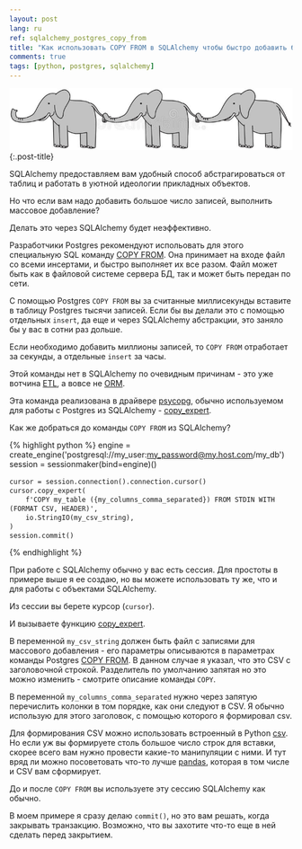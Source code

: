 ```yaml
---
layout: post
lang: ru
ref: sqlalchemy_postgres_copy_from
title: "Как использовать COPY FROM в SQLAlchemy чтобы быстро добавить большое число записей"
comments: true
tags: [python, postgres, sqlalchemy]
---
```

![](/images/elephant_copy.jpg){:.post-title}

SQLAlchemy предоставляем вам удобный способ абстрагироваться от таблиц и работать в уютной
идеологии прикладных объектов.

Но что если вам надо добавить большое число записей, выполнить массовое добавление? 

Делать это через SQLAlchemy будет неэффективно.

Разработчики Postgres рекомендуют испольовать для этого специальную SQL команду 
[COPY FROM](https://www.postgresql.org/docs/current/populate.html). Она принимает на входе файл 
со всеми инсертами, и быстро выполняет их все разом. Файл может быть как в файловой системе 
сервера БД, так и может быть передан по сети.

С помощью Postgres `COPY FROM` вы за считанные миллисекунды вставите в таблицу Postgres тысячи 
записей. Если бы вы делали это с помощью отдельных `insert`, да еще и через SQLAlchemy абстракции, 
это  заняло бы у вас в сотни раз дольше.

Если необходимо добавить миллионы записей, то `COPY FROM` отработает за секунды, а отдельные
`insert` за часы.

Этой команды нет в SQLAlchemy по очевидным причинам - это уже вотчина 
[ETL](https://ru.wikipedia.org/wiki/ETL), а вовсе не [ORM](https://ru.wikipedia.org/wiki/ORM).

Эта команда реализована в драйвере [psycopg](https://www.psycopg.org/docs/index.html), 
обычно используемом для работы с Postgres из SQLAlchemy -
[copy_expert](https://www.psycopg.org/docs/cursor.html#cursor.copy_expert).

Как же добраться до команды `COPY FROM` из SQLAlchemy?

{% highlight python %}
    engine = create_engine('postgresql://my_user:my_password@my.host.com/my_db')
    session = sessionmaker(bind=engine)()
    
    cursor = session.connection().connection.cursor()
    cursor.copy_expert( 
        f'COPY my_table ({my_columns_comma_separated}) FROM STDIN WITH (FORMAT CSV, HEADER)',
        io.StringIO(my_csv_string),
    )
    session.commit()
{% endhighlight %}

При работе с SQLAlchemy обычно у вас есть сессия. Для простоты в примере выше я ее создаю, но 
вы можете использовать ту же, что и для работы с объектами SQLAlchemy.

Из сессии вы берете курсор (`cursor`).

И вызываете функцию [copy_expert](https://www.psycopg.org/docs/cursor.html#cursor.copy_expert).

В переменной `my_csv_string` должен быть файл с записями для массового добавления - его 
параметры описываются в параметрах команды Postgres 
[COPY FROM](https://www.postgresql.org/docs/current/populate.html).
В данном случае я указал, что это CSV с заголовочной строкой. Разделитель по умолчанию
запятая но это можно изменить - смотрите описание команды `COPY`.

В переменной `my_columns_comma_separated` нужно через запятую перечислить колонки в том порядке, 
как они следуют в CSV. Я обычно использую для этого заголовок, с помощью которого я формировал
csv. 

Для формирования CSV можно использовать встроенный в Python 
[csv](https://docs.python.org/3/library/csv.html).
Но если уж вы формируете столь большое число строк для вставки, скорее всего вам нужно провести 
какие-то манипуляции с ними. И тут вряд ли можно посоветовать что-то лучше 
[pandas](https://pandas.pydata.org/), которая в том числе и CSV вам сформирует.

До и после `COPY FROM` вы используете эту сессию SQLAlchemy как обычно.

В моем примере я сразу делаю `commit()`, но это вам решать, когда закрывать транзакцию.
Возможно, что вы захотите что-то еще в ней сделать перед закрытием.

